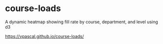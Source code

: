 # course-loads
A dynamic heatmap showing fill rate by course, department, and level using d3

https://vpascal.github.io/course-loads/
